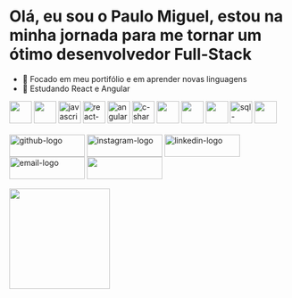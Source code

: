 <h1 margin="0px">Olá, eu sou o Paulo Miguel, estou na minha jornada para me tornar um ótimo desenvolvedor Full-Stack</h1>

- 🔭 Focado em meu portifólio e em aprender novas linguagens
- 📜 Estudando React e Angular
<div>
  <img width="40px" src="https://cdn.jsdelivr.net/gh/devicons/devicon/icons/html5/html5-original.svg" />
  <img width="40px" src="https://cdn.jsdelivr.net/gh/devicons/devicon/icons/css3/css3-original.svg" />
  <img width="40px" src="https://cdn.jsdelivr.net/gh/devicons/devicon/icons/javascript/javascript-original.svg" alt="javascript-icon"/>
  <img width="40px" src="https://cdn.jsdelivr.net/gh/devicons/devicon@latest/icons/react/react-original.svg" alt="react-icon"/>
  <img width="40px" src="https://cdn.jsdelivr.net/gh/devicons/devicon@latest/icons/angular/angular-original.svg" alt="angular-icon"/>
  <img width="40px" src="https://cdn.jsdelivr.net/gh/devicons/devicon/icons/csharp/csharp-original.svg" alt="c-sharp-icon"/>
  <img width="40px" src="https://cdn.jsdelivr.net/gh/devicons/devicon/icons/dotnetcore/dotnetcore-original.svg" />
  <img width="40px" src="https://cdn.jsdelivr.net/gh/devicons/devicon@latest/icons/dot-net/dot-net-plain-wordmark.svg" />
  <img width="40px" src="https://cdn.jsdelivr.net/gh/devicons/devicon@latest/icons/mysql/mysql-original-wordmark.svg" />
  <img width="40px" src="https://cdn.jsdelivr.net/gh/devicons/devicon/icons/microsoftsqlserver/microsoftsqlserver-plain-wordmark.svg" alt="sql-server-icon"/>
  <img width="40px" src="https://cdn.jsdelivr.net/gh/devicons/devicon@latest/icons/git/git-original.svg" />
</div><br>

<div>
  <a href="https://github.com/Paulo-Mikhael/"><img width="135px" height="40px" align="center" src="https://img.shields.io/badge/GitHub-100000?style=for-the-badge&logo=github&logoColor=white" alt="github-logo"></a>
  <a href="https://www.instagram.com/pa__miguel?igsh=MWxoYzdqNGluZWcyaA=="><img width="135px" height="40px" align="center" src="https://img.shields.io/badge/Instagram-E4405F?style=for-the-badge&logo=instagram&logoColor=white" alt="instagram-logo"></a>
  <a href="https://www.linkedin.com/in/paulo-miguel-4b706022b/"><img width="135px" height="40px" align="center" src="https://img.shields.io/badge/LinkedIn-0077B5?style=for-the-badge&logo=linkedin&logoColor=white" alt="linkedin-logo"></a>
  <a href="https://paulo-mikhael.github.io/formulario-contato/"><img width="135px" height="40px" align="center" src="https://img.shields.io/badge/Gmail-D14836?style=for-the-badge&logo=gmail&logoColor=white" alt="email-logo"></a>
  <a href="https://paulo-mikhael.github.io/Portifolio/"><img width="135px" height="40px" align="center" src="https://img.shields.io/badge/website-000000?style=for-the-badge&logo=About.me&logoColor=white"/></a>
</div><br>
  <img height="180px" src="https://github-readme-stats.vercel.app/api/top-langs/?username=Paulo-Mikhael&layout=donut&theme=dracula">
